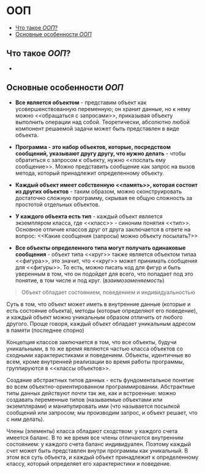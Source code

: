 
# ООП
- [Что такое _ООП_?](#что-такое-ооп)
- [Основные особенности _ООП_](#основные-особенности-ооп)

## Что такое _ООП_?
-

## Основные особенности _ООП_
- __Все является объектом__ - представим объект как усовершенствованную переменную; он хранит данные, но к нему можно <<обращаться с запросами>>, приказывая объекту выполнить операции над собой. Теоретически, абсолютно любой
компонент решаемой задачи может быть представлен в виде объекта.

- __Программа - это набор объектов, которые, посредством сообщений, указывают другу другу, что нужно делать__ - чтобы обратиться с запросом к объекту, нужно <<послать ему сообщение>>. Можно представить сообщение как запрос
на вызов метода, который принадлежит определенному объекту.

- __Каждый объект имеет собственную <<память>>, которая состоит из других объектов__ - таким образом, можно сконструировать достаточно сложную программу, скрывая ее общую сложность за простотой отдельных объектов.

- __У каждого объекта есть тип__ - каждый объект является экземпляром класса, где <<класс>> - синоним понятия <<тип>>. Основное отличие классов друг от друга заключается в ответе на вопрос: <<Какие сообщения (запросы) можно
объекту посылать?>>

- __Все объекты определенного типа могут получать одинаковые сообщения__ - объект типа <<круг>> также является объектом типаа <<фигура>>, это значит, что <<круг>> может принимать сообщения для <<фигуры>>. То есть, можно писать
код для фигур и быть уверенным в том, что он подойдет для всего, что попадает под это понятие, в том числе и под круг. (_взаимозаменяемость_)

>Объект обладает состоянием, поведением и индивидуальностью

Суть в том, что объект может иметь в внутренние данные (которые и есть состояние объекта), методы (которые определяют его поведение), и каждый объект можно уникальным образом отличить от любого другого. Проще говоря, каждый
объект обладает уникальным адресом в памяти (последнее спорно)

Концепция классов заключается в том, что все объекты, будучи уникальными, в то же время являются частью класса объектов со сходными характеристиками и поведением. Объекты, идентичные во всем, кроме внутренней реализации во
время работы программы, группируются в <<классы объектов>>.

Создание абстрактных типов данных - есть фундоментальное понятие во всем объектно-ориентированном программировании. Абстрактные типы данных действуют почти так же, как и встроенные: можно создавать переменные типов (называемые
объектами или экземплярами) и манипулировать ими (что называется посылкой сообщений или запросом; мы производим запрос, и объект решает, что с ним делать).

Члены (элементы) класса обладают сходством: у каждого счета имеется баланс. В то же время все члены отличаются внутренним состоянием: у каждого счета баланс индивидуален. Поэтому каждый счет может быть представлен внутри
программы как уникальный. В этом вся суть объекта, и каждый объект принадлежит к определенному классу, который определяет его характеристики и поведение.